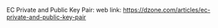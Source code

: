 EC Private and Public Key Pair:
web link: https://dzone.com/articles/ec-private-and-public-key-pair





